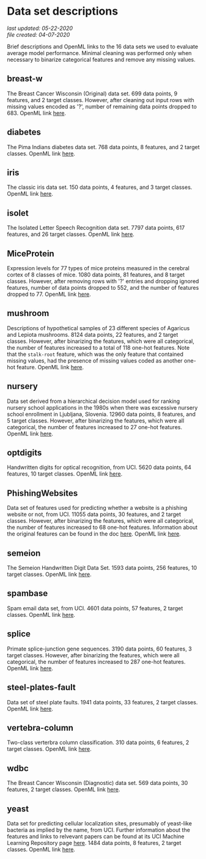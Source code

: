 # Data set descriptions

_last updated: 05-22-2020_  
_file created: 04-07-2020_

Brief descriptions and OpenML links to the 16 data sets we used to evaluate average model performance. Minimal cleaning was performed only when necessary to binarize categorical features and remove any missing values.

## breast-w

The Breast Cancer Wisconsin (Original) data set. 699 data points, 9 features, and 2 target classes. However, after cleaning out input rows with missing values encoded as '?', number of remaining data points dropped to 683. OpenML link [here](https://www.openml.org/d/15).

## diabetes

The Pima Indians diabetes data set. 768 data points, 8 features, and 2 target classes. OpenML link [here](https://www.openml.org/d/37).

## iris

The classic iris data set. 150 data points, 4 features, and 3 target classes. OpenML link [here](https://www.openml.org/d/61).

## isolet

The Isolated Letter Speech Recognition data set. 7797 data points, 617 features, and 26 target classes. OpenML link [here](https://www.openml.org/d/300).

## MiceProtein

Expression levels for 77 types of mice proteins measured in the cerebral cortex of 8 classes of mice. 1080 data points, 81 features, and 8 target classes. However, after removing rows with '?' entries and dropping ignored features, number of data points dropped to 552, and the number of features dropped to 77. OpenML link [here](https://www.openml.org/d/40966). 

## mushroom

Descriptions of hypothetical samples of 23 different species of Agaricus and Lepiota mushrooms. 8124 data points, 22 features, and 2 target classes. However, after binarizing the features, which were all categorical, the number of features increased to a total of 118 one-hot features. Note that the `stalk-root` feature, which was the only feature that contained missing values, had the presence of missing values coded as another one-hot feature. OpenML link [here](https://www.openml.org/d/24).

## nursery

Data set derived from a hierarchical decision model used for ranking nursery school applications in the 1980s when there was excessive nursery school enrollment in Ljubljana, Slovenia. 12960 data points, 8 features, and 5 target classes. However, after binarizing the features, which were all categorical, the number of features increased to 27 one-hot features. OpenML link [here](https://www.openml.org/d/26).

## optdigits

Handwritten digits for optical recognition, from UCI. 5620 data points, 64 features, 10 target classes. OpenML link [here](https://www.openml.org/d/28).

## PhishingWebsites

Data set of features used for predicting whether a website is a phishing website or not, from UCI. 11055 data points, 30 features, and 2 target classes. However, after binarizing the features, which were all categorical, the number of features increased to 68 one-hot features. Information about the original features can be found in the doc [here](https://archive.ics.uci.edu/ml/machine-learning-databases/00327/Phishing%20Websites%20Features.docx). OpenML link [here](https://www.openml.org/d/4534).

## semeion

The Semeion Handwritten Digit Data Set. 1593 data points, 256 features, 10 target classes. OpenML link [here](https://www.openml.org/d/1501).

## spambase

Spam email data set, from UCI. 4601 data points, 57 features, 2 target classes. OpenML link [here](https://www.openml.org/d/44).

## splice

Primate splice-junction gene sequences. 3190 data points, 60 features, 3 target classes. However, after binarizing the features, which were all categorical, the number of features increased to 287 one-hot features. OpenML link [here](https://www.openml.org/d/46).

## steel-plates-fault

Data set of steel plate faults. 1941 data points, 33 features, 2 target classes. OpenML link [here](https://www.openml.org/d/1504).

## vertebra-column

Two-class verterbra column classification. 310 data points, 6 features, 2 target classes. OpenML link [here](https://www.openml.org/d/1524).

## wdbc

The Breast Cancer Wisconsin (Diagnostic) data set. 569 data points, 30 features, 2 target classes. OpenML link [here](https://www.openml.org/d/1510).

## yeast

Data set for predicting cellular localization sites, presumably of yeast-like bacteria as implied by the name, from UCI. Further information about the features and links to relvevant papers can be found at its UCI Machine Learning Repository page [here](http://archive.ics.uci.edu/ml/datasets/Yeast). 1484 data points, 8 features, 2 target classes. OpenML link [here](https://www.openml.org/d/181).

